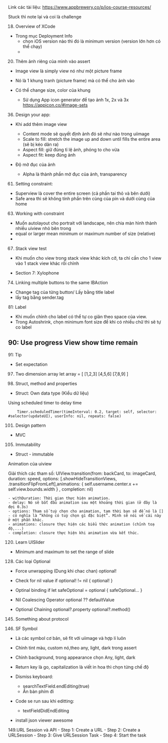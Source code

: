 Link các tài liệu: 
https://www.appbrewery.co/p/ios-course-resources/

Stuck thì note lại và coi là challenge 

18. Overview of XCode
- Trong mục Deployment Info
    + chọn iOS version nào thì đó là minimum version (version lớn hơn có thể chạy) 
    +
    
20. Thêm ảnh riêng của mình vào assert
- Image view là simply view nó như một picture frame 
- Nó là 1 khung tranh (picture frame) mà có thể cho ảnh vào
- Có thể change size, color của khung

    + Sử dụng App icon generator để tạo ảnh 1x, 2x và 3x
https://appicon.co/#image-sets

36. Design your app: 
- Khi add thêm image view 
    + Content mode sẽ quyết định ảnh đó sẽ như nào trong uiimage 
    + Scale to fill: stretch the image up and down until fills the entire area (sẽ bị kéo dãn ra)
    + Aspect fill: giữ đúng tỉ lệ ảnh, phóng to cho vừa
    + Aspect fit: keep đúng ảnh
    
- Độ mờ đục của ảnh
    + Alpha là thành phần mờ đục của ảnh, transparency 
    
    
61. Setting constraint: 
- Superview là cover the entire screen (cả phần tai thỏ và bên dưới)
- Safe area thì sẽ không tính phần trên cùng của pin và dưới cùng của home 

63. Working with constraint 
- Muốn autolayout cho portrait với landscape, nên chia màn hình thành nhiều uiview nhỏ bên trong 
- equal or larger mean minimum or maximum number of size (relative)
- 

67. Stack view test 
- Khi muốn cho view trong stack view khác kích cỡ, ta chỉ cần cho 1 view vào 1 stack view khác rồi chỉnh 


* Section 7: Xylophone
74. Linking multiple buttons to the same IBAction 
- Change tag của từng button/ Lấy bằng title label
- lấy tag bằng sender.tag 

81: Label 
- Khi muốn chỉnh cho label có thể tự co giãn theo space của view. 
- Trong Autoshrink, chọn minimum font size để khi có nhiều chữ thì sẽ tự co label

90: Use progress View show time remain
- 


91: Tip
- Set expectation
97. Two dimension array
let array = [
[1,2,3]
[4,5,6]
[7,8,9]
]

98. Struct, method and properties
- Struct: Own data type (Kiểu dữ liệu)

Using scheduled timer to delay time

        Timer.scheduledTimer(timeInterval: 0.2, target: self, selector: #selector(updateUI), userInfo: nil, repeats: false)
101. Design pattern 
- MVC 

105. Immutability
- Struct - immutable 

Animation của uiview 

Giải thích các tham số:
        UIView.transition(from: backCard, to: imageCard, duration: speed, options: [.showHideTransitionViews, .transitionFlipFromLeft],animations: {
                self.username.center.x += self.view.bounds.width
                }
            , completion: nil)
        
    - withDuration: Thời gian thực hiện animation.
    - delay: Nó sẽ bắt đầu animation sau một khoảng thời gian (ở đây là đợi 0.3s)
    - options: Tham số tuỳ chọn cho animation, tạm thời bạn sẽ để nó là [] - có nghĩa là “không có tuỳ chọn gì đặc biệt”. Mình sẽ nói về cái này ở một phần khác.
    - animations: closure thực hiện các biểu thức animation (chỉnh toạ độ,...)
    - completion: closure thực hiện khi animation vừa kết thúc.

120. Learn UISlider
- Minimum and maximum to set the range of slide 

128. Các loại Optional
- Force unwrapping (Dung khi chac chan) optional!
- Check for nil value 
    if optional! != nil { 
        optional!
    }
- Optinal binding 
    if let safeOptional = optional { 
        safeOptional...
    }
    
    
- Nil Coalescing Operator 
    optional ?? defaultValue
    
- Optional Chaining 
    optional?.property
    optional?.method()

145. Something about protocol 

143. SF Symbol
- Là các symbol cơ bản, sẽ fit với uiimage và hợp lí luôn 
- Chỉnh tint màu, custom nó,theo any, light, dark trong assert
- Chỉnh background, trong appearance chọn Any, light, dark
- Return key là go, capitalization là viết in hoa thì chọn từng chế độ 
- Dismiss keyboard: 
    + searchTextField.endEditing(true) 
    + Ẩn bàn phím đi 
    
- Code se run sau khi editting: 
    + textFieldDidEndEditing
    
- install json viewer awesome

149.URL Session và API 
    - Step 1: Create a URL
    - Step 2: Create a URLSession
    - Step 3: Give URLSession Task
    - Step 4: Start the task 
    

    
